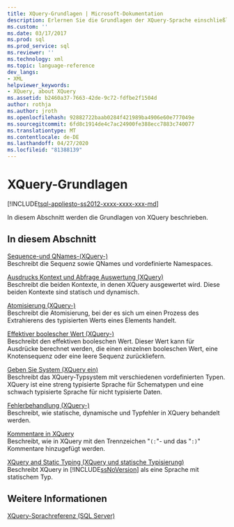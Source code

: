 ```yaml
---
title: XQuery-Grundlagen | Microsoft-Dokumentation
description: Erlernen Sie die Grundlagen der XQuery-Sprache einschließlich, Sequenz-und QNames, Ausdrucks Kontext, Atomisierung, Typsystem, Fehlerbehandlung und Kommentare.
ms.custom: ''
ms.date: 03/17/2017
ms.prod: sql
ms.prod_service: sql
ms.reviewer: ''
ms.technology: xml
ms.topic: language-reference
dev_langs:
- XML
helpviewer_keywords:
- XQuery, about XQuery
ms.assetid: b2460a37-7663-42de-9c72-fdfbe2f1504d
author: rothja
ms.author: jroth
ms.openlocfilehash: 92882722baab0284f421989ba4906e60e777049e
ms.sourcegitcommit: 6fd8c1914de4c7ac24900fe388ecc7883c740077
ms.translationtype: MT
ms.contentlocale: de-DE
ms.lasthandoff: 04/27/2020
ms.locfileid: "81388139"
---
```

# <a name="xquery-basics"></a>XQuery-Grundlagen
[!INCLUDE[tsql-appliesto-ss2012-xxxx-xxxx-xxx-md](../includes/tsql-appliesto-ss2012-xxxx-xxxx-xxx-md.md)]

  In diesem Abschnitt werden die Grundlagen von XQuery beschrieben.  
  
## <a name="in-this-section"></a>In diesem Abschnitt  
 [Sequence-und QNames-&#40;XQuery-&#41;](../xquery/sequence-and-qnames-xquery.md)  
 Beschreibt die Sequenz sowie QNames und vordefinierte Namespaces.  
  
 [Ausdrucks Kontext und Abfrage Auswertung &#40;XQuery&#41;](../xquery/expression-context-and-query-evaluation-xquery.md)  
 Beschreibt die beiden Kontexte, in denen XQuery ausgewertet wird. Diese beiden Kontexte sind statisch und dynamisch.  
  
 [Atomisierung &#40;XQuery-&#41;](../xquery/atomization-xquery.md)  
 Beschreibt die Atomisierung, bei der es sich um einen Prozess des Extrahierens des typisierten Werts eines Elements handelt.  
  
 [Effektiver boolescher Wert &#40;XQuery-&#41;](../xquery/effective-boolean-value-xquery.md)  
 Beschreibt den effektiven booleschen Wert. Dieser Wert kann für Ausdrücke berechnet werden, die einen einzelnen booleschen Wert, eine Knotensequenz oder eine leere Sequenz zurückliefern.  
  
 [Geben Sie System &#40;XQuery ein&#41;](../xquery/type-system-xquery.md)  
 Beschreibt das XQuery-Typsystem mit verschiedenen vordefinierten Typen. XQuery ist eine streng typisierte Sprache für Schematypen und eine schwach typisierte Sprache für nicht typisierte Daten.  
  
 [Fehlerbehandlung &#40;XQuery-&#41;](../xquery/error-handling-xquery.md)  
 Beschreibt, wie statische, dynamische und Typfehler in XQuery behandelt werden.  
  
 [Kommentare in XQuery](../xquery/comments-in-xquery.md)  
 Beschreibt, wie in XQuery mit den Trennzeichen "`(:`"- und das "`:)`" Kommentare hinzugefügt werden.  
  
 [XQuery and Static Typing (XQuery und statische Typisierung)](../xquery/xquery-and-static-typing.md)  
 Beschreibt XQuery in [!INCLUDE[ssNoVersion](../includes/ssnoversion-md.md)] als eine Sprache mit statischem Typ.  
  
## <a name="see-also"></a>Weitere Informationen  
 [XQuery-Sprachreferenz &#40;SQL Server&#41;](../xquery/xquery-language-reference-sql-server.md)  
  
  
